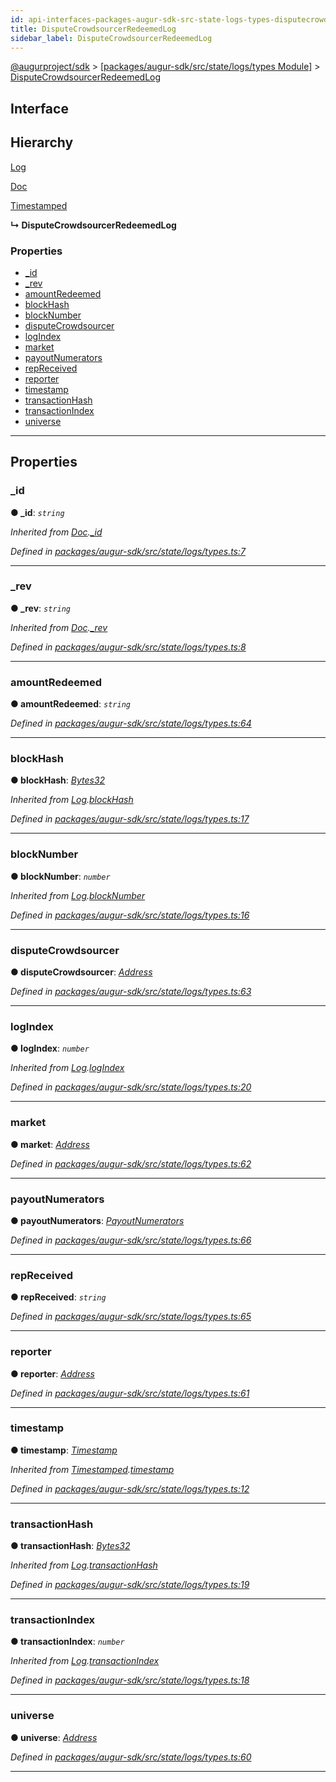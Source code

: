```yaml
---
id: api-interfaces-packages-augur-sdk-src-state-logs-types-disputecrowdsourcerredeemedlog
title: DisputeCrowdsourcerRedeemedLog
sidebar_label: DisputeCrowdsourcerRedeemedLog
---
```


[@augurproject/sdk](api-readme.md) > [[packages/augur-sdk/src/state/logs/types Module]](api-modules-packages-augur-sdk-src-state-logs-types-module.md) > [DisputeCrowdsourcerRedeemedLog](api-interfaces-packages-augur-sdk-src-state-logs-types-disputecrowdsourcerredeemedlog.md)

## Interface

## Hierarchy

 [Log](api-interfaces-packages-augur-sdk-src-state-logs-types-log.md)

 [Doc](api-interfaces-packages-augur-sdk-src-state-logs-types-doc.md)

 [Timestamped](api-interfaces-packages-augur-sdk-src-state-logs-types-timestamped.md)

**↳ DisputeCrowdsourcerRedeemedLog**

### Properties

* [_id](api-interfaces-packages-augur-sdk-src-state-logs-types-disputecrowdsourcerredeemedlog.md#_id)
* [_rev](api-interfaces-packages-augur-sdk-src-state-logs-types-disputecrowdsourcerredeemedlog.md#_rev)
* [amountRedeemed](api-interfaces-packages-augur-sdk-src-state-logs-types-disputecrowdsourcerredeemedlog.md#amountredeemed)
* [blockHash](api-interfaces-packages-augur-sdk-src-state-logs-types-disputecrowdsourcerredeemedlog.md#blockhash)
* [blockNumber](api-interfaces-packages-augur-sdk-src-state-logs-types-disputecrowdsourcerredeemedlog.md#blocknumber)
* [disputeCrowdsourcer](api-interfaces-packages-augur-sdk-src-state-logs-types-disputecrowdsourcerredeemedlog.md#disputecrowdsourcer)
* [logIndex](api-interfaces-packages-augur-sdk-src-state-logs-types-disputecrowdsourcerredeemedlog.md#logindex)
* [market](api-interfaces-packages-augur-sdk-src-state-logs-types-disputecrowdsourcerredeemedlog.md#market)
* [payoutNumerators](api-interfaces-packages-augur-sdk-src-state-logs-types-disputecrowdsourcerredeemedlog.md#payoutnumerators)
* [repReceived](api-interfaces-packages-augur-sdk-src-state-logs-types-disputecrowdsourcerredeemedlog.md#repreceived)
* [reporter](api-interfaces-packages-augur-sdk-src-state-logs-types-disputecrowdsourcerredeemedlog.md#reporter)
* [timestamp](api-interfaces-packages-augur-sdk-src-state-logs-types-disputecrowdsourcerredeemedlog.md#timestamp)
* [transactionHash](api-interfaces-packages-augur-sdk-src-state-logs-types-disputecrowdsourcerredeemedlog.md#transactionhash)
* [transactionIndex](api-interfaces-packages-augur-sdk-src-state-logs-types-disputecrowdsourcerredeemedlog.md#transactionindex)
* [universe](api-interfaces-packages-augur-sdk-src-state-logs-types-disputecrowdsourcerredeemedlog.md#universe)

---

## Properties

<a id="_id"></a>

###  _id

**● _id**: *`string`*

*Inherited from [Doc](api-interfaces-packages-augur-sdk-src-state-logs-types-doc.md).[_id](api-interfaces-packages-augur-sdk-src-state-logs-types-doc.md#_id)*

*Defined in [packages/augur-sdk/src/state/logs/types.ts:7](https://github.com/AugurProject/augur/blob/27cf7214d2/packages/augur-sdk/src/state/logs/types.ts#L7)*

___
<a id="_rev"></a>

###  _rev

**● _rev**: *`string`*

*Inherited from [Doc](api-interfaces-packages-augur-sdk-src-state-logs-types-doc.md).[_rev](api-interfaces-packages-augur-sdk-src-state-logs-types-doc.md#_rev)*

*Defined in [packages/augur-sdk/src/state/logs/types.ts:8](https://github.com/AugurProject/augur/blob/27cf7214d2/packages/augur-sdk/src/state/logs/types.ts#L8)*

___
<a id="amountredeemed"></a>

###  amountRedeemed

**● amountRedeemed**: *`string`*

*Defined in [packages/augur-sdk/src/state/logs/types.ts:64](https://github.com/AugurProject/augur/blob/27cf7214d2/packages/augur-sdk/src/state/logs/types.ts#L64)*

___
<a id="blockhash"></a>

###  blockHash

**● blockHash**: *[Bytes32](api-modules-packages-augur-sdk-src-state-logs-types-module.md#bytes32)*

*Inherited from [Log](api-interfaces-packages-augur-sdk-src-state-logs-types-log.md).[blockHash](api-interfaces-packages-augur-sdk-src-state-logs-types-log.md#blockhash)*

*Defined in [packages/augur-sdk/src/state/logs/types.ts:17](https://github.com/AugurProject/augur/blob/27cf7214d2/packages/augur-sdk/src/state/logs/types.ts#L17)*

___
<a id="blocknumber"></a>

###  blockNumber

**● blockNumber**: *`number`*

*Inherited from [Log](api-interfaces-packages-augur-sdk-src-state-logs-types-log.md).[blockNumber](api-interfaces-packages-augur-sdk-src-state-logs-types-log.md#blocknumber)*

*Defined in [packages/augur-sdk/src/state/logs/types.ts:16](https://github.com/AugurProject/augur/blob/27cf7214d2/packages/augur-sdk/src/state/logs/types.ts#L16)*

___
<a id="disputecrowdsourcer"></a>

###  disputeCrowdsourcer

**● disputeCrowdsourcer**: *[Address](api-modules-packages-augur-sdk-src-state-logs-types-module.md#address)*

*Defined in [packages/augur-sdk/src/state/logs/types.ts:63](https://github.com/AugurProject/augur/blob/27cf7214d2/packages/augur-sdk/src/state/logs/types.ts#L63)*

___
<a id="logindex"></a>

###  logIndex

**● logIndex**: *`number`*

*Inherited from [Log](api-interfaces-packages-augur-sdk-src-state-logs-types-log.md).[logIndex](api-interfaces-packages-augur-sdk-src-state-logs-types-log.md#logindex)*

*Defined in [packages/augur-sdk/src/state/logs/types.ts:20](https://github.com/AugurProject/augur/blob/27cf7214d2/packages/augur-sdk/src/state/logs/types.ts#L20)*

___
<a id="market"></a>

###  market

**● market**: *[Address](api-modules-packages-augur-sdk-src-state-logs-types-module.md#address)*

*Defined in [packages/augur-sdk/src/state/logs/types.ts:62](https://github.com/AugurProject/augur/blob/27cf7214d2/packages/augur-sdk/src/state/logs/types.ts#L62)*

___
<a id="payoutnumerators"></a>

###  payoutNumerators

**● payoutNumerators**: *[PayoutNumerators](api-modules-packages-augur-sdk-src-state-logs-types-module.md#payoutnumerators)*

*Defined in [packages/augur-sdk/src/state/logs/types.ts:66](https://github.com/AugurProject/augur/blob/27cf7214d2/packages/augur-sdk/src/state/logs/types.ts#L66)*

___
<a id="repreceived"></a>

###  repReceived

**● repReceived**: *`string`*

*Defined in [packages/augur-sdk/src/state/logs/types.ts:65](https://github.com/AugurProject/augur/blob/27cf7214d2/packages/augur-sdk/src/state/logs/types.ts#L65)*

___
<a id="reporter"></a>

###  reporter

**● reporter**: *[Address](api-modules-packages-augur-sdk-src-state-logs-types-module.md#address)*

*Defined in [packages/augur-sdk/src/state/logs/types.ts:61](https://github.com/AugurProject/augur/blob/27cf7214d2/packages/augur-sdk/src/state/logs/types.ts#L61)*

___
<a id="timestamp"></a>

###  timestamp

**● timestamp**: *[Timestamp](api-modules-packages-augur-sdk-src-state-logs-types-module.md#timestamp)*

*Inherited from [Timestamped](api-interfaces-packages-augur-sdk-src-state-logs-types-timestamped.md).[timestamp](api-interfaces-packages-augur-sdk-src-state-logs-types-timestamped.md#timestamp)*

*Defined in [packages/augur-sdk/src/state/logs/types.ts:12](https://github.com/AugurProject/augur/blob/27cf7214d2/packages/augur-sdk/src/state/logs/types.ts#L12)*

___
<a id="transactionhash"></a>

###  transactionHash

**● transactionHash**: *[Bytes32](api-modules-packages-augur-sdk-src-state-logs-types-module.md#bytes32)*

*Inherited from [Log](api-interfaces-packages-augur-sdk-src-state-logs-types-log.md).[transactionHash](api-interfaces-packages-augur-sdk-src-state-logs-types-log.md#transactionhash)*

*Defined in [packages/augur-sdk/src/state/logs/types.ts:19](https://github.com/AugurProject/augur/blob/27cf7214d2/packages/augur-sdk/src/state/logs/types.ts#L19)*

___
<a id="transactionindex"></a>

###  transactionIndex

**● transactionIndex**: *`number`*

*Inherited from [Log](api-interfaces-packages-augur-sdk-src-state-logs-types-log.md).[transactionIndex](api-interfaces-packages-augur-sdk-src-state-logs-types-log.md#transactionindex)*

*Defined in [packages/augur-sdk/src/state/logs/types.ts:18](https://github.com/AugurProject/augur/blob/27cf7214d2/packages/augur-sdk/src/state/logs/types.ts#L18)*

___
<a id="universe"></a>

###  universe

**● universe**: *[Address](api-modules-packages-augur-sdk-src-state-logs-types-module.md#address)*

*Defined in [packages/augur-sdk/src/state/logs/types.ts:60](https://github.com/AugurProject/augur/blob/27cf7214d2/packages/augur-sdk/src/state/logs/types.ts#L60)*

___

